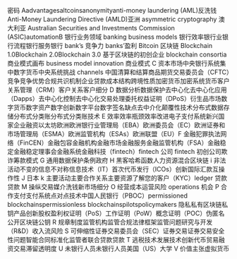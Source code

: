 密码 Aadvantagesaltcoinsanonymityanti-money laundering (AML)反洗钱 Anti-Money Laundering Directive (AMLD)亚洲 asymmetric cryptography 澳大利亚 Australian Securities and Investments Commission (ASIC)automationB 银行业务领域 banking business models 银行效率银行业银行流程银行服务银行 bank’s 竞争力 banks’盈利 Bitcoin 区块链 Blockchain 1.0Blockchain 2.0Blockchain 3.0 基于区块链的初创企业 blockchain consortia 商业模式画布 business model innovation 商业模式 C 资本市场中央银行系统集中数字货币中央系统挑战 channels 中国清算和结算商品期货交易委员会（CFTC）竞争竞争优势合规共识机制企业贷款成本结构跨境性质加密货币加密系统货币客户关系管理（CRM）客户关系客户细分 D 数据分析数据保护去中心化去中心化应用（Dapps）去中心化控制去中心化交易处理委托权益证明（DPoS）衍生品市场数字货币数字资产数字创新数字平台数字签名缺点去中介化颠覆性技术分布式数据存储分布式分类账分布式分类账技术 E 效率效率瓶颈效率改进电子支付系统新兴国家企业融资以太坊欧洲欧洲银行业管理局（EBA）欧洲委员会（EC）欧洲证券和市场管理局（ESMA）欧洲监管机构（ESAs）欧洲联盟（EU）F 金融犯罪执法网络（FinCEN）金融包容金融机构金融市场金融服务金融监管机构（FSA）金融稳定金融稳定理事会金融系统金融科技（fintech）fintech 公司 fintech 初创公司欺诈筹款模式 G 通用数据保护条例政府 H 黑客哈希函数人力资源混合区块链 i 非法活动不变的信息不对称信息技术（IT）首次代币发行（ICOs）创新国际汇款互操作性 J 日本 k 主要活动主要合作关系主要资源了解您的客户（KYC）ledger 贷款贷款 M 操纵交易媒介洗钱新市场细分 O 经营成本运营风险 operations 机会 P 合作支付支付系统点对点技术中国人民银行（PBOC）permissioned blockchainspermissionless blockchainspilotspolicymakers 隐私私有区块链私钥产品创新股权盈利权证明（PoS）工作证明（PoW）概念证明（POC）伪匿名公开区块链公钥 R 规章制度监管机构监管合规法律框架监管问题研究与开发（R&D）收入流风险 S 可伸缩性证券交易委员会（SEC）证券交易证券交易安全性问题智能合同标准化监管者联合贷款贷款 T 逃税技术发展技术创新代币贸易融资交易滞留透明度 U 未银行人员未银行人员美国（US）大学 V 价值主张虚拟货币

